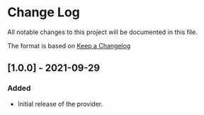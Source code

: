 # Change Log
All notable changes to this project will be documented in this file.

The format is based on [Keep a Changelog](http://keepachangelog.com/)

## [1.0.0] - 2021-09-29
### Added
- Initial release of the provider.
